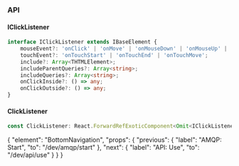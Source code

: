 

### API

#### IClickListener

```ts
interface IClickListener extends IBaseElement {
    mouseEvent?: 'onClick' | 'onMove' | 'onMouseDown' | 'onMouseUp' | 'onMouseEnter' | 'onMouseLeave';
    touchEvent?: 'onTouchStart' | 'onTouchEnd' | 'onTouchMove';
    include?: Array<THTMLElement>;
    includeParentQueries?: Array<string>;
    includeQueries?: Array<string>;
    onClickInside?: () => any;
    onClickOutside?: () => any;
}
```

#### ClickListener

```ts
const ClickListener: React.ForwardRefExoticComponent<Omit<IClickListener, "ref"> & React.RefAttributes<unknown>>;
```


{
  "element": "BottomNavigation",
  "props": {
    "previous": {
      "label": "AMQP: Start",
      "to": "/dev/amqp/start"
    },
    "next": {
      "label": "API: Use",
      "to": "/dev/api/use"
    }
  }
}